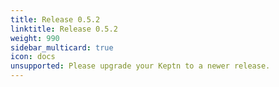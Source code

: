 ```yaml
---
title: Release 0.5.2
linktitle: Release 0.5.2
weight: 990
sidebar_multicard: true
icon: docs
unsupported: Please upgrade your Keptn to a newer release.
---
```

